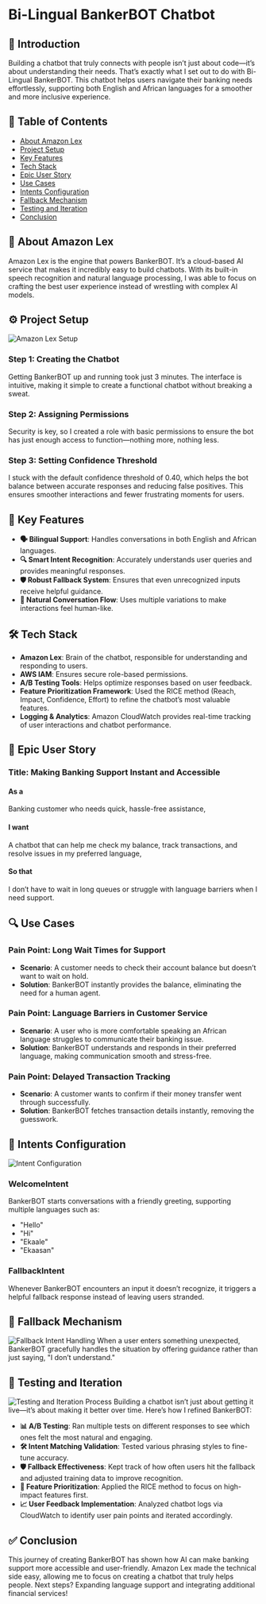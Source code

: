 # Bi-Lingual BankerBOT Chatbot

## 🚀 Introduction
Building a chatbot that truly connects with people isn’t just about code—it’s about understanding their needs. That’s exactly what I set out to do with Bi-Lingual BankerBOT. This chatbot helps users navigate their banking needs effortlessly, supporting both English and African languages for a smoother and more inclusive experience.

## 📌 Table of Contents
- [About Amazon Lex](#about-amazon-lex)
- [Project Setup](#project-setup)
- [Key Features](#key-features)
- [Tech Stack](#tech-stack)
- [Epic User Story](#epic-user-story)
- [Use Cases](#use-cases)
- [Intents Configuration](#intents-configuration)
- [Fallback Mechanism](#fallback-mechanism)
- [Testing and Iteration](#testing-and-iteration)
- [Conclusion](#conclusion)

## 🤖 About Amazon Lex
Amazon Lex is the engine that powers BankerBOT. It’s a cloud-based AI service that makes it incredibly easy to build chatbots. With its built-in speech recognition and natural language processing, I was able to focus on crafting the best user experience instead of wrestling with complex AI models.

## ⚙️ Project Setup
![Amazon Lex Setup](![image](https://github.com/user-attachments/assets/0f764f90-aef5-447b-88f9-bdd6303c6ff5)
)
### Step 1: Creating the Chatbot
Getting BankerBOT up and running took just 3 minutes. The interface is intuitive, making it simple to create a functional chatbot without breaking a sweat.

### Step 2: Assigning Permissions
Security is key, so I created a role with basic permissions to ensure the bot has just enough access to function—nothing more, nothing less.

### Step 3: Setting Confidence Threshold
I stuck with the default confidence threshold of 0.40, which helps the bot balance between accurate responses and reducing false positives. This ensures smoother interactions and fewer frustrating moments for users.

## 🌟 Key Features
- **🗣️ Bilingual Support**: Handles conversations in both English and African languages.
- **🔍 Smart Intent Recognition**: Accurately understands user queries and provides meaningful responses.
- **🛡️ Robust Fallback System**: Ensures that even unrecognized inputs receive helpful guidance.
- **💬 Natural Conversation Flow**: Uses multiple variations to make interactions feel human-like.

## 🛠️ Tech Stack
- **Amazon Lex**: Brain of the chatbot, responsible for understanding and responding to users.
- **AWS IAM**: Ensures secure role-based permissions.
- **A/B Testing Tools**: Helps optimize responses based on user feedback.
- **Feature Prioritization Framework**: Used the RICE method (Reach, Impact, Confidence, Effort) to refine the chatbot’s most valuable features.
- **Logging & Analytics**: Amazon CloudWatch provides real-time tracking of user interactions and chatbot performance.

## 📖 Epic User Story
### Title: Making Banking Support Instant and Accessible
#### As a
Banking customer who needs quick, hassle-free assistance,
#### I want
A chatbot that can help me check my balance, track transactions, and resolve issues in my preferred language,
#### So that
I don’t have to wait in long queues or struggle with language barriers when I need support.

## 🔍 Use Cases
### **Pain Point: Long Wait Times for Support**
- **Scenario**: A customer needs to check their account balance but doesn’t want to wait on hold.
- **Solution**: BankerBOT instantly provides the balance, eliminating the need for a human agent.

### **Pain Point: Language Barriers in Customer Service**
- **Scenario**: A user who is more comfortable speaking an African language struggles to communicate their banking issue.
- **Solution**: BankerBOT understands and responds in their preferred language, making communication smooth and stress-free.

### **Pain Point: Delayed Transaction Tracking**
- **Scenario**: A customer wants to confirm if their money transfer went through successfully.
- **Solution**: BankerBOT fetches transaction details instantly, removing the guesswork.

## 🎯 Intents Configuration
![Intent Configuration](path/to/intents-image.png)
### WelcomeIntent
BankerBOT starts conversations with a friendly greeting, supporting multiple languages such as:
- "Hello"
- "Hi"
- "Ekaale"
- "Ekaasan"

### FallbackIntent
Whenever BankerBOT encounters an input it doesn’t recognize, it triggers a helpful fallback response instead of leaving users stranded.

## 🔄 Fallback Mechanism
![Fallback Intent Handling](path/to/fallback-image.png)
When a user enters something unexpected, BankerBOT gracefully handles the situation by offering guidance rather than just saying, "I don’t understand."

## 🧪 Testing and Iteration
![Testing and Iteration Process](path/to/testing-image.png)
Building a chatbot isn’t just about getting it live—it’s about making it better over time. Here’s how I refined BankerBOT:
- **📊 A/B Testing**: Ran multiple tests on different responses to see which ones felt the most natural and engaging.
- **🛠️ Intent Matching Validation**: Tested various phrasing styles to fine-tune accuracy.
- **🛡️ Fallback Effectiveness**: Kept track of how often users hit the fallback and adjusted training data to improve recognition.
- **🎯 Feature Prioritization**: Applied the RICE method to focus on high-impact features first.
- **📈 User Feedback Implementation**: Analyzed chatbot logs via CloudWatch to identify user pain points and iterated accordingly.

## ✅ Conclusion
This journey of creating BankerBOT has shown how AI can make banking support more accessible and user-friendly. Amazon Lex made the technical side easy, allowing me to focus on creating a chatbot that truly helps people. Next steps? Expanding language support and integrating additional financial services!
